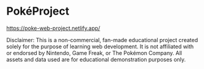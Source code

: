 # PokéProject

https://poke-web-project.netlify.app/

Disclaimer: This is a non-commercial, fan-made educational project created solely for the purpose of learning web development. It is not affiliated with or endorsed by Nintendo, Game Freak, or The Pokémon Company. All assets and data used are for educational demonstration purposes only.
